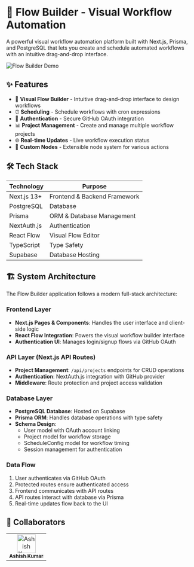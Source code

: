 # 🚀 Flow Builder - Visual Workflow Automation

A powerful visual workflow automation platform built with Next.js, Prisma, and PostgreSQL that lets you create and schedule automated workflows with an intuitive drag-and-drop interface.

![Flow Builder Demo](https://via.placeholder.com/800x400?text=Flow+Builder+Demo)

## ✨ Features

- 🎨 **Visual Flow Builder** - Intuitive drag-and-drop interface to design workflows
- ⏰ **Scheduling** - Schedule workflows with cron expressions
- 🔐 **Authentication** - Secure GitHub OAuth integration
- 📊 **Project Management** - Create and manage multiple workflow projects
- 🌐 **Real-time Updates** - Live workflow execution status
- 🎯 **Custom Nodes** - Extensible node system for various actions

## 🛠️ Tech Stack

| Technology | Purpose |
|------------|---------|
| Next.js 13+ | Frontend & Backend Framework |
| PostgreSQL | Database |
| Prisma | ORM & Database Management |
| NextAuth.js | Authentication |
| React Flow | Visual Flow Editor |
| TypeScript | Type Safety |
| Supabase | Database Hosting |

## 🏗️ System Architecture
The Flow Builder application follows a modern full-stack architecture:

### Frontend Layer
- **Next.js Pages & Components**: Handles the user interface and client-side logic
- **React Flow Integration**: Powers the visual workflow builder interface
- **Authentication UI**: Manages login/signup flows via GitHub OAuth

### API Layer (Next.js API Routes)
- **Project Management**: `/api/projects` endpoints for CRUD operations
- **Authentication**: NextAuth.js integration with GitHub provider
- **Middleware**: Route protection and project access validation

### Database Layer
- **PostgreSQL Database**: Hosted on Supabase
- **Prisma ORM**: Handles database operations with type safety
- **Schema Design**:
  - User model with OAuth account linking
  - Project model for workflow storage
  - ScheduleConfig model for workflow timing
  - Session management for authentication

### Data Flow
1. User authenticates via GitHub OAuth
2. Protected routes ensure authenticated access
3. Frontend communicates with API routes
4. API routes interact with database via Prisma
5. Real-time updates flow back to the UI

## 👥 Collaborators

<table>
  <tr>
    <td align="center">
      <a href="https://github.com/ashishk15678">
        <img src="https://avatars.githubusercontent.com/u/147980956?v=4&size=64"
         width="50px;" alt="Ashish Kumar"/>
        <br />
        <sub><b>Ashish Kumar</b></sub>
      </a>
      <br />
    </td>
  </tr>
</table>

